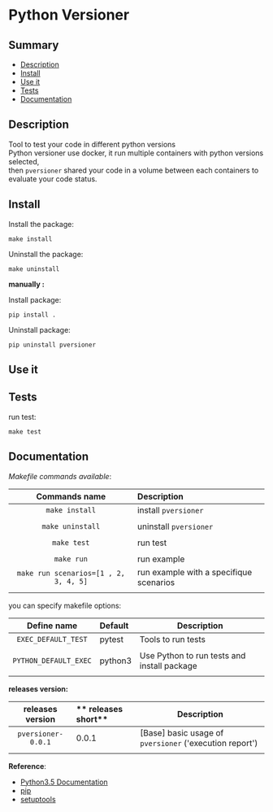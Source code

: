 # Python Versioner

## Summary

- [Description](#description)
- [Install](#install)
- [Use it](#user-it)
- [Tests](#test)
- [Documentation](#documentation)

## Description  
Tool to test your code in different python versions  
Python versioner use docker, it run multiple containers with python versions selected,  
then `pversioner` shared your code in a volume between each containers to evaluate your code status.

## Install

Install the package:
```shell
make install
```

Uninstall the package:
```shell
make uninstall
```

**manually :**

Install package:
```shell
pip install .
```

Uninstall package:
```shell
pip uninstall pversioner
```

## Use it


## Tests

run test:
```
make test
```

## Documentation

_Makefile commands available_:

|           **Commands name**           | **Description**                         |
|:-------------------------------------:|:--------------------------------------- |
|            `make install`             | install `pversioner`                    |
|                                       |                                         |
|           `make uninstall`            | uninstall `pversioner`                  |
|                                       |                                         |
|              `make test`              | run test                                |
|                                       |                                         |
|              `make run`               | run example                             |
| `make run scenarios=[1 , 2, 3, 4, 5]` | run example with a specifique scenarios |
|                                       |                                         |

you can specify makefile options:

|    **Define name**    | **Default** | **Description**                             |
|:---------------------:|:----------- | ------------------------------------------- |
|  `EXEC_DEFAULT_TEST`  | pytest      | Tools to run tests                          |
|                       |             |                                             |
| `PYTHON_DEFAULT_EXEC` | python3     | Use Python to run tests and install package |
|                       |             |                                             |

**releases version:**

| **releases version** | ** releases short** | **Description**                                         |
|:--------------------:|:------------------- | ------------------------------------------------------- |
|  `pversioner-0.0.1`  | 0.0.1               | [Base] basic usage of `pversioner` ('execution report') |
|                      |                     |                                                         |

__Reference__:

- [Python3.5 Documentation](https://www.python.org/downloads/release/python-350/)
- [pip](https://pip.pypa.io/en/stable/)
- [setuptools](https://setuptools.readthedocs.io/en/latest/)
